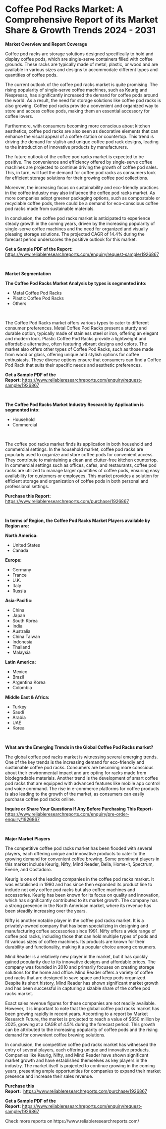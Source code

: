 <p><h1>Coffee Pod Racks Market: A Comprehensive Report of its Market Share & Growth Trends 2024 - 2031</h1></p><p><strong>Market Overview and Report Coverage</strong></p>
<p><p>Coffee pod racks are storage solutions designed specifically to hold and display coffee pods, which are single-serve containers filled with coffee grounds. These racks are typically made of metal, plastic, or wood and are available in various sizes and designs to accommodate different types and quantities of coffee pods.</p><p>The current outlook of the coffee pod racks market is quite promising. The rising popularity of single-serve coffee machines, such as Keurig and Nespresso, has significantly increased the demand for coffee pods around the world. As a result, the need for storage solutions like coffee pod racks is also growing. Coffee pod racks provide a convenient and organized way to store and access coffee pods, making them an essential accessory for coffee lovers.</p><p>Furthermore, with consumers becoming more conscious about kitchen aesthetics, coffee pod racks are also seen as decorative elements that can enhance the visual appeal of a coffee station or countertop. This trend is driving the demand for stylish and unique coffee pod rack designs, leading to the introduction of innovative products by manufacturers.</p><p>The future outlook of the coffee pod racks market is expected to be positive. The convenience and efficiency offered by single-serve coffee machines are projected to continue driving the growth of coffee pod sales. This, in turn, will fuel the demand for coffee pod racks as consumers look for efficient storage solutions for their growing coffee pod collections.</p><p>Moreover, the increasing focus on sustainability and eco-friendly practices in the coffee industry may also influence the coffee pod racks market. As more companies adopt greener packaging options, such as compostable or recyclable coffee pods, there could be a demand for eco-conscious coffee pod racks made from sustainable materials.</p><p>In conclusion, the coffee pod racks market is anticipated to experience steady growth in the coming years, driven by the increasing popularity of single-serve coffee machines and the need for organized and visually pleasing storage solutions. The projected CAGR of 14.4% during the forecast period underscores the positive outlook for this market.</p></p>
<p><strong>Get a Sample PDF of the Report:</strong> <a href="https://www.reliableresearchreports.com/enquiry/request-sample/1926867">https://www.reliableresearchreports.com/enquiry/request-sample/1926867</a></p>
<p>&nbsp;</p>
<p><strong>Market Segmentation</strong></p>
<p><strong>The Coffee Pod Racks Market Analysis by types is segmented into:</strong></p>
<p><ul><li>Metal Coffee Pod Racks</li><li>Plastic Coffee Pod Racks</li><li>Others</li></ul></p>
<p>&nbsp;</p>
<p><p>The Coffee Pod Racks market offers various types to cater to different consumer preferences. Metal Coffee Pod Racks present a sturdy and durable option, typically made of stainless steel or iron, offering an elegant and modern look. Plastic Coffee Pod Racks provide a lightweight and affordable alternative, often featuring vibrant designs and colors. The market also offers other types of Coffee Pod Racks, such as those made from wood or glass, offering unique and stylish options for coffee enthusiasts. These diverse options ensure that consumers can find a Coffee Pod Rack that suits their specific needs and aesthetic preferences.</p></p>
<p><strong>Get a Sample PDF of the Report:</strong>&nbsp;<a href="https://www.reliableresearchreports.com/enquiry/request-sample/1926867">https://www.reliableresearchreports.com/enquiry/request-sample/1926867</a></p>
<p>&nbsp;</p>
<p><strong>The Coffee Pod Racks Market Industry Research by Application is segmented into:</strong></p>
<p><ul><li>Household</li><li>Commercial</li></ul></p>
<p>&nbsp;</p>
<p><p>The coffee pod racks market finds its application in both household and commercial settings. In the household market, coffee pod racks are popularly used to organize and store coffee pods for convenient access. They contribute to maintaining a clean and clutter-free kitchen countertop. In commercial settings such as offices, cafes, and restaurants, coffee pod racks are utilized to manage larger quantities of coffee pods, ensuring easy availability for customers or employees. This market provides a solution for efficient storage and organization of coffee pods in both personal and professional settings.</p></p>
<p><strong>Purchase this Report:</strong>&nbsp; <a href="https://www.reliableresearchreports.com/purchase/1926867">https://www.reliableresearchreports.com/purchase/1926867</a></p>
<p>&nbsp;</p>
<p><strong>In terms of Region, the Coffee Pod Racks Market Players available by Region are:</strong></p>
<p>
    <p> <strong> North America: </strong>
        <ul>
            <li>United States</li>
            <li>Canada</li>
        </ul>
        </p> 
    <p> <strong> Europe: </strong>
        <ul>
            <li>Germany</li>
            <li>France</li>
            <li>U.K.</li>
            <li>Italy</li>
            <li>Russia</li>
        </ul>
        </p> 
    <p> <strong> Asia-Pacific: </strong>
        <ul>
            <li>China</li>
            <li>Japan</li>
            <li>South Korea</li>
            <li>India</li>
            <li>Australia</li>
            <li>China Taiwan</li>
            <li>Indonesia</li>
            <li>Thailand</li>
            <li>Malaysia</li>
        </ul>
        </p> 
    <p> <strong> Latin America: </strong>
        <ul>
            <li>Mexico</li>
            <li>Brazil</li>
            <li>Argentina Korea</li>
            <li>Colombia</li>
        </ul>
        </p> 
    <p> <strong> Middle East & Africa: </strong>
        <ul>
            <li>Turkey</li>
            <li>Saudi</li>
            <li>Arabia</li>
            <li>UAE</li>
            <li>Korea</li>
        </ul>
    </p>
    </p>
<p>&nbsp;</p>
<p><strong>What are the Emerging Trends in the Global Coffee Pod Racks market?</strong></p>
<p><p>The global coffee pod racks market is witnessing several emerging trends. One of the key trends is the increasing demand for eco-friendly and sustainable coffee pod racks. Consumers are becoming more conscious about their environmental impact and are opting for racks made from biodegradable materials. Another trend is the development of smart coffee pod racks that are equipped with advanced features like mobile app control and voice command. The rise in e-commerce platforms for coffee products is also leading to the growth of the market, as consumers can easily purchase coffee pod racks online.</p></p>
<p><strong>Inquire or Share Your Questions If Any Before Purchasing This Report</strong>- <a href="https://www.reliableresearchreports.com/enquiry/pre-order-enquiry/1926867">https://www.reliableresearchreports.com/enquiry/pre-order-enquiry/1926867</a></p>
<p>&nbsp;</p>
<p><strong>Major Market Players</strong></p>
<p><p>The competitive coffee pod racks market has been flooded with several players, each offering unique and innovative products to cater to the growing demand for convenient coffee brewing. Some prominent players in this market include Keurig, Nifty, Mind Reader, Bella, Home-it, Spectrum, Everie, and Costadoro.</p><p>Keurig is one of the leading companies in the coffee pod racks market. It was established in 1990 and has since then expanded its product line to include not only coffee pod racks but also coffee machines and accessories. Keurig has been known for its focus on quality and innovation, which has significantly contributed to its market growth. The company has a strong presence in the North American market, where its revenue has been steadily increasing over the years.</p><p>Nifty is another notable player in the coffee pod racks market. It is a privately-owned company that has been specializing in designing and manufacturing coffee accessories since 1991. Nifty offers a wide range of coffee pod racks, including those that can hold multiple types of pods and fit various sizes of coffee machines. Its products are known for their durability and functionality, making it a popular choice among consumers.</p><p>Mind Reader is a relatively new player in the market, but it has quickly gained popularity due to its innovative designs and affordable prices. The company was founded in 2010 and primarily focuses on creating storage solutions for the home and office. Mind Reader offers a variety of coffee pod racks that are designed to save space and keep pods organized. Despite its short history, Mind Reader has shown significant market growth and has been successful in capturing a sizable share of the coffee pod racks market.</p><p>Exact sales revenue figures for these companies are not readily available. However, it is important to note that the global coffee pod racks market has been growing rapidly in recent years. According to a report by Market Research Future, the market is projected to reach a value of $650 million by 2025, growing at a CAGR of 4.5% during the forecast period. This growth can be attributed to the increasing popularity of coffee pods and the rising demand for convenient coffee brewing solutions.</p><p>In conclusion, the competitive coffee pod racks market has witnessed the entry of several players, each offering unique and innovative products. Companies like Keurig, Nifty, and Mind Reader have shown significant market growth and have established themselves as key players in the industry. The market itself is projected to continue growing in the coming years, presenting ample opportunities for companies to expand their market presence and increase their sales revenue.</p></p>
<p><strong>Purchase this Report:</strong>&nbsp;&nbsp;<a href="https://www.reliableresearchreports.com/purchase/1926867">https://www.reliableresearchreports.com/purchase/1926867</a></p>
<p></p>
<p><strong>Get a Sample PDF of the Report:</strong>&nbsp;<a href="https://www.reliableresearchreports.com/enquiry/request-sample/1926867">https://www.reliableresearchreports.com/enquiry/request-sample/1926867</a></p>
<p>Check more reports on https://www.reliableresearchreports.com/</p>